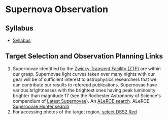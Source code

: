 # Supernova Observation

## Syllabus

* [Syllabus](./syllabus.html)

## Target Selection and Observation Planning Links

1. Supernovae identified by the [Zwicky Transient Facility (ZTF)](https://www.ztf.caltech.edu) are within our grasp. Supernovae light curves taken over many nights with our gear will be of sufficient interest to astrophysics researchers that we can contribute our results to refereed publications. Supernovae have various brightnesses with the brightest ones having peak luminosity brighter than magnitude 17 (see the Rochester Astronomy of Science's compendium of [Latest Supernovae](https://www.rochesterastronomy.org/supernova.html)). An [ALeRCE search](https://alerce.online/?selectedClassifier=stamp_classifier&selectedClass=SN&probability=0.23&ndet=1&ndet=3157&ranking=1&firstmjd=60355&count=false&page=1&perPage=20&sortBy=probability&sortDesc=true). ALeRCE [Supernovae Hunter search](https://snhunter.alerce.online)
2. For accessing photos of the target region, [select DSS2 Red](https://skyview.gsfc.nasa.gov/current/cgi/query.pl)
